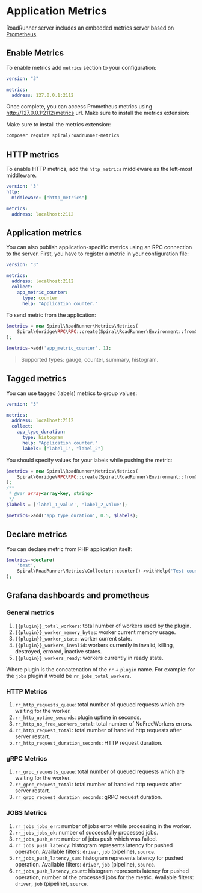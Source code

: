 # Application Metrics

RoadRunner server includes an embedded metrics server based on [Prometheus](https://prometheus.io/).

## Enable Metrics

To enable metrics add `metrics` section to your configuration:

```yaml
version: "3"

metrics:
  address: 127.0.0.1:2112
```

Once complete, you can access Prometheus metrics using http://127.0.0.1:2112/metrics url. Make sure to install the metrics extension:

Make sure to install the metrics extension:

```bash
composer require spiral/roadrunner-metrics
```

## HTTP metrics

To enable HTTP metrics, add the `http_metrics` middleware as the left-most middleware.

```yaml
version: '3'
http:
  middleware: ["http_metrics"]

metrics:
  address: localhost:2112
```


## Application metrics

You can also publish application-specific metrics using an RPC connection to the server. First, you have to register a metric in your
configuration file:

```yaml
version: "3"

metrics:
  address: localhost:2112
  collect:
    app_metric_counter:
      type: counter
      help: "Application counter."
```

To send metric from the application:

```php
$metrics = new Spiral\RoadRunner\Metrics\Metrics(
    Spiral\Goridge\RPC\RPC::create(Spiral\RoadRunner\Environment::fromGlobals()->getRPCAddress())
);

$metrics->add('app_metric_counter', 1);
```

> Supported types: gauge, counter, summary, histogram.

## Tagged metrics

You can use tagged (labels) metrics to group values:

```yaml
version: "3"

metrics:
  address: localhost:2112
  collect:
    app_type_duration:
      type: histogram
      help: "Application counter."
      labels: ["label_1", "label_2"]
```

You should specify values for your labels while pushing the metric:

```php
$metrics = new Spiral\RoadRunner\Metrics\Metrics(
    Spiral\Goridge\RPC\RPC::create(Spiral\RoadRunner\Environment::fromGlobals()->getRPCAddress())
);
/**
 * @var array<array-key, string>
 */
$labels = ['label_1_value', 'label_2_value'];

$metrics->add('app_type_duration', 0.5, $labels);
```

## Declare metrics

You can declare metric from PHP application itself:

```php
$metrics->declare(
    'test',
    Spiral\RoadRunner\Metrics\Collector::counter()->withHelp('Test counter')
);
```

## Grafana dashboards and prometheus

### General metrics
1. `{{plugin}}_total_workers`: total number of workers used by the plugin.
2. `{{plugin}}_worker_memory_bytes`: worker current memory usage.
3. `{{plugin}}_worker_state`: worker current state.
4. `{{plugin}}_workers_invalid`: workers currently in invalid, killing, destroyed, errored, inactive states.
5. `{{plugin}}_workers_ready`: workers currently in ready state.

Where plugin is the concatenation of the `rr` + `plugin` name. For example: for the `jobs` plugin it would be `rr_jobs_total_workers`.

### HTTP Metrics
1. `rr_http_requests_queue`: total number of queued requests which are waiting for the worker.
2. `rr_http_uptime_seconds`: plugin uptime in seconds.
3. `rr_http_no_free_workers_total`: total number of NoFreeWorkers errors.
4. `rr_http_request_total`: total number of handled http requests after server restart.
5. `rr_http_request_duration_seconds`: HTTP request duration.

### gRPC Metrics
1. `rr_grpc_requests_queue`: total number of queued requests which are waiting for the worker.
2. `rr_gprc_request_total`: total number of handled http requests after server restart.
3. `rr_grpc_request_duration_seconds`: gRPC request duration.

### JOBS Metrics
1. `rr_jobs_jobs_err`: number of jobs error while processing in the worker.
2. `rr_jobs_jobs_ok`: number of successfully processed jobs.
3. `rr_jobs_push_err`: number of jobs push which was failed.
4. `rr_jobs_push_latency`: histogram represents latency for pushed operation. Available filters: `driver`, `job` (pipeline), `source`.
5. `rr_jobs_push_latency_sum`: histogram represents latency for pushed operation. Available filters: `driver`, `job` (pipeline), `source`.
6. `rr_jobs_push_latency_count`: histogram represents latency for pushed operation, number of the processed jobs for the metric. Available filters: `driver`, `job` (pipeline), `source`.